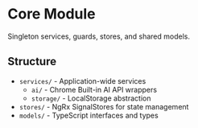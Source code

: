 # Core Module

Singleton services, guards, stores, and shared models.

## Structure

- `services/` - Application-wide services
  - `ai/` - Chrome Built-in AI API wrappers
  - `storage/` - LocalStorage abstraction
- `stores/` - NgRx SignalStores for state management
- `models/` - TypeScript interfaces and types


